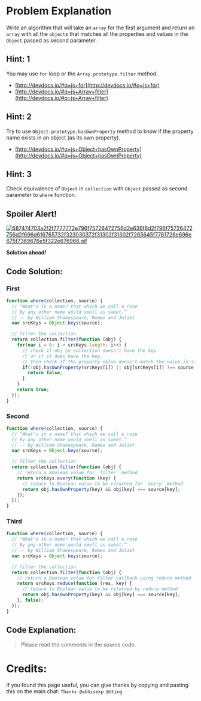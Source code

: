# Problem Explanation
Write an algorithm that will take an `array` for the first argument and return an `array` with all the  `object`s that matches all the properties and values in the `Object` passed as second parameter.

## Hint: 1
You may use `for` loop or the `Array.prototype.filter` method.
- [http://devdocs.io/#q=js+for](http://devdocs.io/#q=js+for)
- [http://devdocs.io/#q=js+Array+filter](http://devdocs.io/#q=js+Array+filter)

## Hint: 2
Try to use `Object.prototype.hasOwnProperty` method to know if the property name exists in an object (as its own property).
- [http://devdocs.io/#q=js+Object+hasOwnProperty](http://devdocs.io/#q=js+Object+hasOwnProperty)

## Hint: 3
Check equivalence of `Object` in `collection` with `Object` passed as second parameter to `where` function.

## Spoiler Alert!
[![687474703a2f2f7777772e796f75726472756d2e636f6d2f796f75726472756d2f696d616765732f323030372f31302f31302f7265645f7761726e696e675f7369676e5f322e676966.gif](https://files.gitter.im/FreeCodeCamp/Wiki/nlOm/thumb/687474703a2f2f7777772e796f75726472756d2e636f6d2f796f75726472756d2f696d616765732f323030372f31302f31302f7265645f7761726e696e675f7369676e5f322e676966.gif)](https://files.gitter.im/FreeCodeCamp/Wiki/nlOm/687474703a2f2f7777772e796f75726472756d2e636f6d2f796f75726472756d2f696d616765732f323030372f31302f31302f7265645f7761726e696e675f7369676e5f322e676966.gif)

**Solution ahead!**

## Code Solution:
### First

```js
function where(collection, source) {
  // "What's in a name? that which we call a rose
  // By any other name would smell as sweet.”
  // -- by William Shakespeare, Romeo and Juliet
  var srcKeys = Object.keys(source);

  // filter the collection
  return collection.filter(function (obj) {
    for(var i = 0; i < srcKeys.length; i++) {
      // check if obj in collection doesn't have the key
      // or if it does have the key,
      // then check if the property value doesn't match the value in source
      if(!obj.hasOwnProperty(srcKeys[i]) || obj[srcKeys[i]] !== source[srcKeys[i]]) {
        return false;
      }
    }
    return true;
  });
}
```

### Second

```js
function where(collection, source) {
  // "What's in a name? that which we call a rose
  // By any other name would smell as sweet.”
  // -- by William Shakespeare, Romeo and Juliet
  var srcKeys = Object.keys(source);

  // filter the collection
  return collection.filter(function (obj) {
    // return a Boolean value for `filter` method
    return srcKeys.every(function (key) {
      // reduce to Boolean value to be returned for `every` method
      return obj.hasOwnProperty(key) && obj[key] === source[key];
    });
  });
}
```

### Third

```js
function where(collection, source) {
  // "What's in a name? that which we call a rose
  // By any other name would smell as sweet.”
  // -- by William Shakespeare, Romeo and Juliet
  var srcKeys = Object.keys(source);

  // filter the collection
  return collection.filter(function (obj) {
    // return a Boolean value for filter callback using reduce method
    return srcKeys.reduce(function (res, key) {
      // reduce to Boolean value to be returned by reduce method
      return obj.hasOwnProperty(key) && obj[key] === source[key];
    }, false);
  });
}
```

## Code Explanation:
> Please read the comments in the source code.

# Credits:
If you found this page useful, you can give thanks by copying and pasting this on the main chat: `Thanks @abhisekp @dting`
